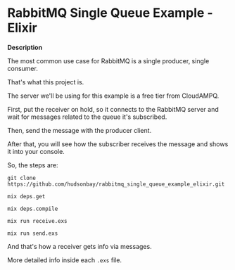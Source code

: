 # RabbitMQ Single Queue Example - Elixir

**Description**

The most common use case for RabbitMQ is a single producer, single consumer.

That's what this project is.

The server we'll be using for this example is a free tier from CloudAMPQ.

First, put the receiver on hold, so it connects to the RabbitMQ server and wait for messages related to the queue it's subscribed.

Then, send the message with the producer client.

After that, you will see how the subscriber receives the message and shows it into your console.

So, the steps are:

`git clone https://github.com/hudsonbay/rabbitmq_single_queue_example_elixir.git`

`mix deps.get`

`mix deps.compile`

`mix run receive.exs`

`mix run send.exs`

And that's how a receiver gets info via messages.

More detailed info inside each `.exs` file.
